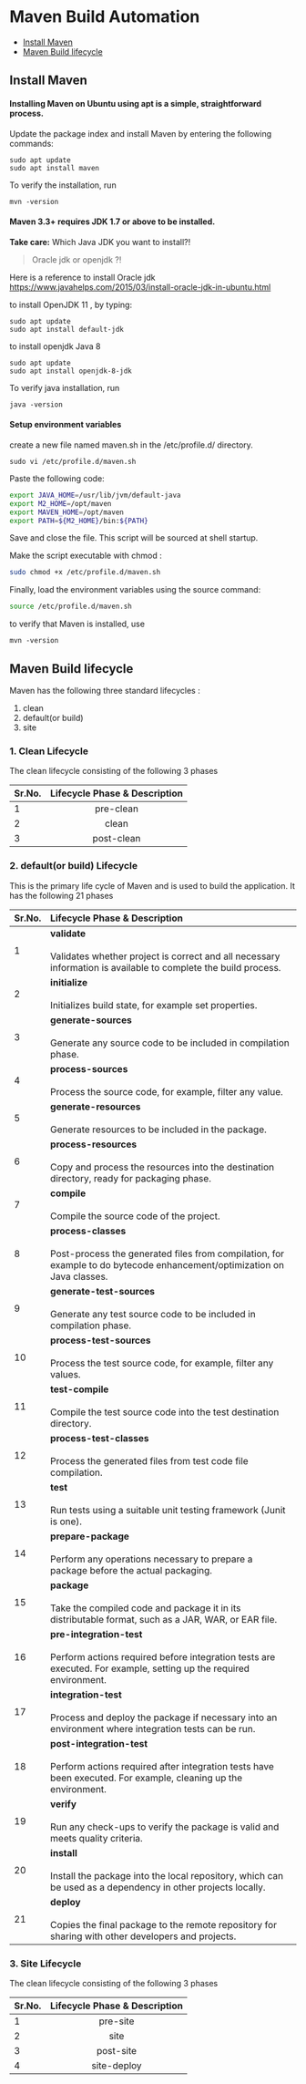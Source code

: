 # Maven Build Automation


- [Install Maven](#install_maven)
- [Maven Build lifecycle](#life_cycle)



## <a name='install_maven'> Install Maven </a>

#### Installing Maven on Ubuntu using apt is a simple, straightforward process.

Update the package index and install Maven by entering the following commands:
```
sudo apt update
sudo apt install maven
```

To verify the installation, run
```
mvn -version
```

#### Maven 3.3+ requires JDK 1.7 or above to be installed.

**Take care:** Which Java JDK you want to install?!
> Oracle jdk or openjdk ?!

Here is a reference to install Oracle jdk   
https://www.javahelps.com/2015/03/install-oracle-jdk-in-ubuntu.html  


to install OpenJDK 11 , by typing:
```
sudo apt update
sudo apt install default-jdk
```

to install openjdk Java 8
```
sudo apt update
sudo apt install openjdk-8-jdk
```


To verify java installation, run
```
java -version
```

#### Setup environment variables

create a new file named maven.sh in the /etc/profile.d/ directory.
```
sudo vi /etc/profile.d/maven.sh
```

Paste the following code:
```bash
export JAVA_HOME=/usr/lib/jvm/default-java
export M2_HOME=/opt/maven
export MAVEN_HOME=/opt/maven
export PATH=${M2_HOME}/bin:${PATH}
```

Save and close the file. This script will be sourced at shell startup.

Make the script executable with chmod :
```bash
sudo chmod +x /etc/profile.d/maven.sh
```

Finally, load the environment variables using the source command:
```bash
source /etc/profile.d/maven.sh
```

to verify that Maven is installed, use
```
mvn -version
```


## <a name='life_cycle'> Maven Build lifecycle </a>

Maven has the following three standard lifecycles :

1. clean
2. default(or build)
3. site

### 1. Clean Lifecycle

The clean lifecycle consisting of the following 3 phases

| Sr.No.      | Lifecycle Phase & Description       |
| :---        |    :----:                           |
| 1           | pre-clean                           |
| 2           | clean                               |
| 3           | post-clean                          |

### 2. default(or build) Lifecycle

This is the primary life cycle of Maven and is used to build the application. It has the following 21 phases

| Sr.No.       | Lifecycle Phase & Description       |
| :---         |    :----                           |
| 1            | **validate** <br/><br/>  Validates whether project is correct and all necessary information is available to complete the build process.                        |
| 2            | **initialize** <br/><br/>  Initializes build state, for example set properties.                        |
| 3            | **generate-sources** <br/><br/>  Generate any source code to be included in compilation phase.                        |
| 4            | **process-sources** <br/><br/>   Process the source code, for example, filter any value.                       |
| 5            | **generate-resources** <br/><br/>  Generate resources to be included in the package.                        |
| 6            | **process-resources** <br/><br/>  Copy and process the resources into the destination directory, ready for packaging phase.                        |
| 7            | **compile** <br/><br/>  Compile the source code of the project.                        |
| 8            | **process-classes** <br/><br/>  Post-process the generated files from compilation, for example to do bytecode enhancement/optimization on Java classes.                        |
| 9            | **generate-test-sources** <br/><br/>  Generate any test source code to be included in compilation phase.                        |
| 10           | **process-test-sources** <br/><br/>  Process the test source code, for example, filter any values.                        |
| 11           | **test-compile** <br/><br/>   Compile the test source code into the test destination directory.                       |
| 12           | **process-test-classes** <br/><br/>  Process the generated files from test code file compilation.                        |
| 13           | **test** <br/><br/>  Run tests using a suitable unit testing framework (Junit is one).                        |
| 14           | **prepare-package** <br/><br/>  Perform any operations necessary to prepare a package before the actual packaging.                        |
| 15           | **package** <br/><br/>  Take the compiled code and package it in its distributable format, such as a JAR, WAR, or EAR file.                       |
| 16           | **pre-integration-test** <br/><br/>  Perform actions required before integration tests are executed. For example, setting up the required environment.                        |
| 17           | **integration-test** <br/><br/>  Process and deploy the package if necessary into an environment where integration tests can be run.                        |
| 18           | **post-integration-test** <br/><br/>  Perform actions required after integration tests have been executed. For example, cleaning up the environment.                        |
| 19           | **verify** <br/><br/>  Run any check-ups to verify the package is valid and meets quality criteria.                        |
| 20           | **install** <br/><br/>  Install the package into the local repository, which can be used as a dependency in other projects locally.                        |
| 21           | **deploy** <br/><br/>   Copies the final package to the remote repository for sharing with other developers and projects.                       |


### 3. Site  Lifecycle

The clean lifecycle consisting of the following 3 phases

| Sr.No.      | Lifecycle Phase & Description      |
| :---        |    :----:                          |
| 1           | pre-site                           |
| 2           | site                               |
| 3           | post-site                          |
| 4           | site-deploy                        |







